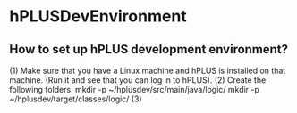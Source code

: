 # hPLUSDevEnvironment
## How to set up hPLUS development environment?
(1) Make sure that you have a Linux machine and hPLUS is installed on that machine. (Run it and see that you can log in to hPLUS).
(2) Create the following folders.
mkdir -p ~/hplusdev/src/main/java/logic/
mkdir -p ~/hplusdev/target/classes/logic/
(3) 
